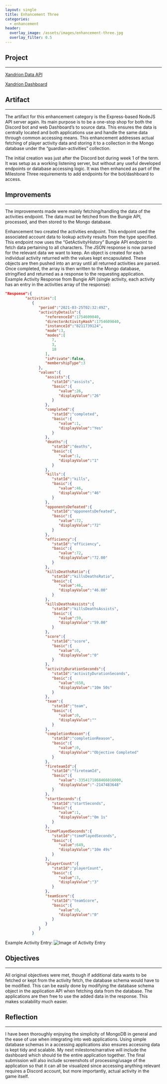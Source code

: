 ```yaml
---
layout: single
title: Enhancement Three
categories: 
  - enhancement
header:
  overlay_image: /assets/images/enhancement-three.jpg
  overlay_filter: 0.5
---
```


## Project
---
[Xandrion Data API](https://github.com/CrakinDev/xandrion2-api)

[Xandrion Dashboard](https://github.com/CrakinDev/xandrion2-dashboard)

## Artifact
---
The artifact for this enhancement category is the Express-based NodeJS API server again. Its main purpose is to be a one-stop shop for both the Discord bot and web Dashboard’s to source data. This ensures the data is centrally located and both applications use and handle the same data through common accessing means. This enhancement addresses actual fetching of player activity data and storing it to a collection in the Mongo database under the “guardian-activities” collection.

The initial creation was just after the Discord bot during week 1 of the term. It was setup as a working listening server, but without any useful developed endpoints or database accessing logic. It was then enhanced as part of the Milestone Three requirements to add endpoints for the bot/dashboard to access.

## Improvements
---
The improvements made were mainly fetching/handling the data of the activities endpoint. The data must be fetched from the Bungie API, processed, and then stored to the Mongo database.

Enhancement two created the activities endpoint. This endpoint used the associated account data to lookup activity results from the type specified. This endpoint now uses the “GetActivityHistory” Bungie API endpoint to fetch data pertaining to all characters. The JSON response is now parsed for the relevant data we want to keep. An object is created for each individual activity returned with the values kept encapsulated. These objects are then pushed into an array until all returned activities are parsed. Once completed, the array is then written to the Mongo database, stringified and returned as a response to the requesting application.
Example Activity Response from Bungie API (single activity, each activity has an entry in the activities array of the response):

```json
"Response":{
         "activities":[
            {
               "period":"2021-03-25T02:32:49Z",
               "activityDetails":{
                  "referenceId":1754609040,
                  "directorActivityHash":1754609040,
                  "instanceId":"8211739124",
                  "mode":3,
                  "modes":[
                     7,
                     3,
                     18
                  ],
                  "isPrivate":false,
                  "membershipType":3
               },
               "values":{
                  "assists":{
                     "statId":"assists",
                     "basic":{
                        "value":26,
                        "displayValue":"26"
                     }
                  },
                  "completed":{
                     "statId":"completed",
                     "basic":{
                        "value":1,
                        "displayValue":"Yes"
                     }
                  },
                  "deaths":{
                     "statId":"deaths",
                     "basic":{
                        "value":1,
                        "displayValue":"1"
                     }
                  },
                  "kills":{
                     "statId":"kills",
                     "basic":{
                        "value":46,
                        "displayValue":"46"
                     }
                  },
                  "opponentsDefeated":{
                     "statId":"opponentsDefeated",
                     "basic":{
                        "value":72,
                        "displayValue":"72"
                     }
                  },
                  "efficiency":{
                     "statId":"efficiency",
                     "basic":{
                        "value":72,
                        "displayValue":"72.00"
                     }
                  },
                  "killsDeathsRatio":{
                     "statId":"killsDeathsRatio",
                     "basic":{
                        "value":46,
                        "displayValue":"46.00"
                     }
                  },
                  "killsDeathsAssists":{
                     "statId":"killsDeathsAssists",
                     "basic":{
                        "value":59,
                        "displayValue":"59.00"
                     }
                  },
                  "score":{
                     "statId":"score",
                     "basic":{
                        "value":0,
                        "displayValue":"0"
                     }
                  },
                  "activityDurationSeconds":{
                     "statId":"activityDurationSeconds",
                     "basic":{
                        "value":650,
                        "displayValue":"10m 50s"
                     }
                  },
                  "team":{
                     "statId":"team",
                     "basic":{
                        "value":0,
                        "displayValue":""
                     }
                  },
                  "completionReason":{
                     "statId":"completionReason",
                     "basic":{
                        "value":0,
                        "displayValue":"Objective Completed"
                     }
                  },
                  "fireteamId":{
                     "statId":"fireteamId",
                     "basic":{
                        "value":-3354171868466016000,
                        "displayValue":"-2147483648"
                     }
                  },
                  "startSeconds":{
                     "statId":"startSeconds",
                     "basic":{
                        "value":1,
                        "displayValue":"0m 1s"
                     }
                  },
                  "timePlayedSeconds":{
                     "statId":"timePlayedSeconds",
                     "basic":{
                        "value":649,
                        "displayValue":"10m 49s"
                     }
                  },
                  "playerCount":{
                     "statId":"playerCount",
                     "basic":{
                        "value":3,
                        "displayValue":"3"
                     }
                  },
                  "teamScore":{
                     "statId":"teamScore",
                     "basic":{
                        "value":0,
                        "displayValue":"0"
                     }
                  }
               }
            }
```
Example Activity Entry:
![Image of Activity Entry](../assets/images/ActivityEntry.png)

## Objectives
---
All original objectives were met, though if additional data wants to be fetched or kept from the activity fetch, the database schema would have to be modified. This can be easily done by modifying the database schema object in the application API when fetching data from the database. The applications are then free to use the added data in the response. This makes scalability much easier.
 
## Reflection
---
I have been thoroughly enjoying the simplicity of MongoDB in general and the ease of use when integrating into web applications. Using simple database schemas in a accessing applications also ensures accessing data is kept tidy and scalable. My next milestone/narrative will include the dashboard which should tie the entire application together. The final submission will also include screenshots of processing/usage of the application so that it can all be visualized since accessing anything relevant requires a Discord account, but more importantly, actual activity in the game itself.


